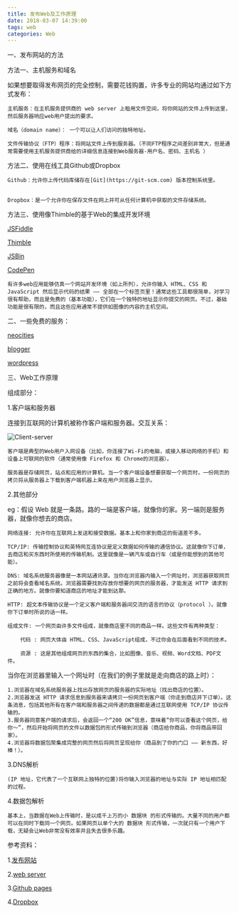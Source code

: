 ```yaml
---
title: 发布Web及工作原理
date: 2018-03-07 14:39:00
tags: web
categories: Web
---
```


一、发布网站的方法


方法一、主机服务和域名

如果想要取得发布网页的完全控制，需要花钱购置，许多专业的网站均通过如下方式发布：
	
	主机服务：在主机服务提供商的 web server 上租用文件空间，将你网站的文件上传到这里，然后服务器响应web用户提出的要求。
	
	域名（domain name）： 一个可以让人们访问的独特地址。
	
	文件传输协议（FTP）程序：将网站文件上传到服务器。（不同FTP程序之间差别非常大，但是通常需要使用主机服务提供商给的详细信息连接到Web服务器-用户名、密码、主机名 ）

方法二、使用在线工具Github或Dropbox

	Github：允许你上传代码库储存在[Git](https://git-scm.com) 版本控制系统里。
		
	
	Dropbox：是一个允许你在保存文件在网上并可从任何计算机中获取的文件存储系统。

方法三、使用像Thimble的基于Web的集成开发环境

[JSFiddle](https://jsfiddle.net/)  

[Thimble](https://thimble.webmaker.org/)

[JSBin](http://jsbin.com/)

[CodePen](https://codepen.io/)

	有许多web应用能够仿真一个网站开发环境（如上所列），允许你输入 HTML、CSS 和 JavaScript 然后显示代码的结果 —— 全部在一个标签页里！通常这些工具都很简单，对学习很有帮助，而且是免费的（基本功能），它们在一个独特的地址显示你提交的网页。不过，基础功能是很有限的，而且这些应用通常不提供如图像的内容的主机空间。

二、一些免费的服务：

[neocities](https://neocities.org)

[blogger](https://www.blogger.com)

[wordpress](https://zh-cn.wordpress.com)

三、Web工作原理

组成部分：

1.客户端和服务器

连接到互联网的计算机被称作客户端和服务器。交互关系：

![Client-server](Client-server.jpg)

	客户端是典型的Web用户入网设备（比如，你连接了Wi-Fi的电脑，或接入移动网络的手机）和设备上可联网的软件（通常使用像 Firefox 和 Chrome的浏览器）。
	
	服务器是存储网页，站点和应用的计算机。当一个客户端设备想要获取一个网页时，一份网页的拷贝将从服务器上下载到客户端机器上来在用户浏览器上显示。

2.其他部分

eg：假设 Web 就是一条路。路的一端是客户端，就像你的家。另一端则是服务器，就像你想去的商店。

	网络连接: 允许你在互联网上发送和接受数据。基本上和你家到商店的街道差不多。
	
	TCP/IP: 传输控制协议和英特网互连协议是定义数据如何传输的通信协议。这就像你下订单，去商店和买东西时所使用的传输机制。这里就像是一辆汽车或自行车（或是你能想到的其他可能）。
	
	DNS: 域名系统服务器像是一本网站通讯录。当你在浏览器内输入一个网址时，浏览器获取网页之前将会查看域名系统。浏览器需要找到存放你想要的网页的服务器，才能发送 HTTP 请求到正确的地方。就像你要知道商店的地址才能到达那。
	
	HTTP: 超文本传输协议是一个定义客户端和服务器间交流的语言的协议（protocol ）。就像你下订单时所说的话一样。
	
	组成文件: 一个网页由许多文件组成，就像商店里不同的商品一样。这些文件有两种类型：
	
		代码 : 网页大体由 HTML、CSS、JavaScript组成，不过你会在后面看到不同的技术。
		
		资源 : 这是其他组成网页的东西的集合，比如图像、音乐、视频、Word文档、PDF文件。

当你在浏览器里输入一个网址时（在我们的例子里就是走向商店的路上时）：

	1.浏览器在域名系统服务器上找出存放网页的服务器的实际地址（找出商店的位置）。
	2.浏览器发送 HTTP 请求信息到服务器来请拷贝一份网页到客户端（你走到商店并下订单）。这条消息，包括其他所有在客户端和服务器之间传递的数据都是通过互联网使用 TCP/IP 协议传输的。
	3.服务器同意客户端的请求后，会返回一个“200 OK”信息，意味着“你可以查看这个网页，给你～”，然后开始将网页的文件以数据包的形式传输到浏览器（商店给你商品，你将商品带回家）。
	4.浏览器将数据包聚集成完整的网页然后将网页呈现给你（商品到了你的门口 —— 新东西，好棒！）。

3.DNS解析

	(IP 地址，它代表了一个互联网上独特的位置)将你输入浏览器的地址与实际 IP 地址相匹配的过程。

4.数据包解析

	基本上，当数据在Web上传输时，是以成千上万的小 数据块 的形式传输的。大量不同的用户都可以在同时下载同一个网页。如果网页以单个大的 数据块 形式传输，一次就只有一个用户下载，无疑会让Web非常没有效率并且失去很多乐趣。








参考资料：

1.[发布网站](https://developer.mozilla.org/zh-CN/docs/Learn/Getting_started_with_the_web/Publishing_your_website)

2.[web server](https://developer.mozilla.org/en-US/docs/Learn/Common_questions/What_is_a_web_server)

3.[Github pages](https://pages.github.com)

4.[Dropbox](http://www.dropboxwiki.com/tips-and-tricks/host-websites-with-dropbox)
